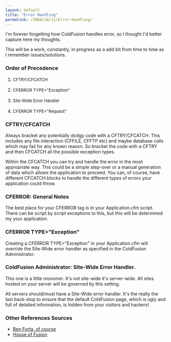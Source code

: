 ```yaml
---
layout: default
title: "Error Handling"
permalink: /2004/10/11/Error-Handling/
---
```


<P>I'm forever forgetting how ColdFusion handles error, so I thought I'd better capture here my thoughts.</P>
<P>This will be a work, constantly, in progress as a add bit from time to time as I remember issues/solutions.</P>
<H3>Order of Precedence</H3>
<OL>
<LI><FONT size=2>CFTRY/CFCATCH<BR><BR></FONT></LI>
<LI><FONT size=2>CFERROR TYPE="Exception"<BR><BR></FONT></LI>
<LI><FONT size=2>Site-Wide Error Handler<BR><BR></FONT></LI>
<LI><FONT size=2>CFERROR TYPE="Request"</LI></OL></FONT>
<H3>CFTRY/CFCATCH</H3>
<P>Always bracket any potentially dodgy code with a CFTRY/CFCATCH. This includes any file interaction (CFFILE, CFFTP etc) and maybe database calls which may fail for any known reason. So bracket the code with a CFTRY and then CFCATCH all the possible exception types.</P>
<P>Within the CFCATCH you can try and handle the error in the most appropriate way. This could be a simple step-over or a manual generation of data which allows the application to proceed. You can, of course, have different CFCATCH blocks to handle the different types of errors your application could throw.</P>
<H3>CFERROR: General Notes</H3>
<P>The best place for your CFERROR tag is in your Application.cfm script. There can be script by script exceptions to this, but this will be determined my your application.</P>
<H3>CFERROR TYPE="Exception"</H3>
<P>Creating a CFERROR TYPE="Exception" in your Application.cfm will override the Site-Wide error handler as specified in the ColdFusion Administrator.</P>
<H3>ColdFusion Administrator: Site-Wide Error Handler.</H3>
<P>This one is a little m<FONT size=2>isnomer</FONT>. It's not site-wide it's server-wide. All sites hosted on your server will be governed by this setting.</P>
<P>All servers should/must have a Site-Wide error handler. It's the really the last back-stop to ensure that the default ColdFusion page, which is ugly and full of detailed information,&nbsp;is hidden from your visitors and hackers!</P>
<H3>Other References Sources</H3>
<UL>
<LI><A class="" href="http://www.sys-con.com/coldfusion/article.cfm?id=412" target=_blank>Ben Forta, of course</A></LI>
<LI><A class="" href="http://www.houseoffusion.com/error.ppt" target=_blank>House of Fusion</A></LI></UL>